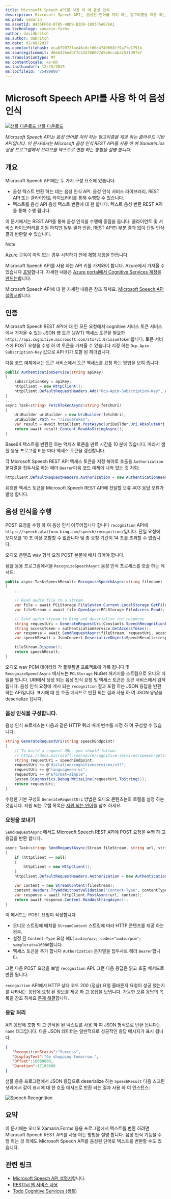 ```yaml
---
title: Microsoft Speech API를 사용 하 여 음성 인식
description: Microsoft Speech API는 음성된 언어를 처리 하는 알고리즘을 제공 하는 클라우드 기반 API입니다. 이 문서에는 오디오 Xamarin.Forms 응용 프로그램에서 텍스트를 변환 하려면 Microsoft Speech Recognition REST API를 사용 하는 방법을 설명 합니다.
ms.prod: xamarin
ms.assetid: B435FF6B-8785-48D9-B2D9-1893F5A87EA1
ms.technology: xamarin-forms
author: davidbritch
ms.author: dabritch
ms.date: 02/08/2017
ms.openlocfilehash: eca079972f4e46c0cf60c4749658ff9a7fe1791b
ms.sourcegitcommit: d0e6436edbf7c52d760027d5e0ccaba2531d9fef
ms.translationtype: MT
ms.contentlocale: ko-KR
ms.lasthandoff: 12/25/2019
ms.locfileid: "75489806"
---
```

# <a name="speech-recognition-using-the-microsoft-speech-api"></a>Microsoft Speech API를 사용 하 여 음성 인식

[![샘플 다운로드](~/media/shared/download.png) 샘플 다운로드](https://docs.microsoft.com/samples/xamarin/xamarin-forms-samples/webservices-todocognitiveservices)

_Microsoft Speech API는 음성 언어를 처리 하는 알고리즘을 제공 하는 클라우드 기반 API입니다. 이 문서에서는 Microsoft 음성 인식 REST API를 사용 하 여 Xamarin.ios 응용 프로그램에서 오디오를 텍스트로 변환 하는 방법을 설명 합니다._

## <a name="overview"></a>개요

Microsoft Speech API에는 두 가지 구성 요소에 있습니다.

- 음성 텍스트 변환 하는 데는 음성 인식 API. 음성 인식 서비스 라이브러리, REST API 또는 클라이언트 라이브러리를 통해 수행할 수 있습니다.
- 텍스트를 음성 API 음성 텍스트 변환에 대 한 합니다. 텍스트 음성 변환 REST API를 통해 수행 됩니다.

이 문서에서는 REST API를 통해 음성 인식을 수행에 중점을 둡니다. 클라이언트 및 서비스 라이브러리를 지원 하지만 일부 결과 반환, REST API만 부분 결과 없이 단일 인식 결과 반환할 수 있습니다.

> [!NOTE]
> [Azure 구독](/azure/guides/developer/azure-developer-guide#understanding-accounts-subscriptions-and-billing)이 아직 없는 경우 시작하기 전에 [체험 계정](https://aka.ms/azfree-docs-mobileapps)을 만듭니다.

Microsoft Speech API를 사용 하는 API 키를 가져와야 합니다. Azure에서 가져올 수 있습니다 [포털](https://portal.azure.com/)합니다. 자세한 내용은 [Azure portal에서 Cognitive Services 계정을 만드는](/azure/cognitive-services/cognitive-services-apis-create-account)합니다.

Microsoft Speech API에 대 한 자세한 내용은 참조 하세요. [Microsoft Speech API 설명서](/azure/cognitive-services/speech/home/)합니다.

## <a name="authentication"></a>인증

Microsoft Speech REST API에 대 한 모든 요청에서 cognitive 서비스 토큰 서비스에서 가져올 수 있는 JSON 웹 토큰 (JWT) 액세스 토큰을 필요한 `https://api.cognitive.microsoft.com/sts/v1.0/issueToken`합니다. 토큰 서비스에 POST 요청을 수행 하 여 토큰을 가져올 수 있습니다 지정 하는 `Ocp-Apim-Subscription-Key` 값으로 API 키가 포함 된 헤더입니다.

다음 코드 예제에서는 토큰 서비스에서 토큰 액세스를 요청 하는 방법을 보여 줍니다.

```csharp
public AuthenticationService(string apiKey)
{
    subscriptionKey = apiKey;
    httpClient = new HttpClient();
    httpClient.DefaultRequestHeaders.Add("Ocp-Apim-Subscription-Key", apiKey);
}
...
async Task<string> FetchTokenAsync(string fetchUri)
{
    UriBuilder uriBuilder = new UriBuilder(fetchUri);
    uriBuilder.Path += "/issueToken";
    var result = await httpClient.PostAsync(uriBuilder.Uri.AbsoluteUri, null);
    return await result.Content.ReadAsStringAsync();
}
```

Base64 텍스트를 반환된 하는 액세스 토큰을 만료 시간을 10 분에 있습니다. 따라서 샘플 응용 프로그램 9 분 마다 액세스 토큰을 갱신합니다.

각 Microsoft Speech REST API 액세스 토큰을 지정 해야로 호출을 `Authorization` 문자열을 접두사로 하는 헤더 `Bearer`다음 코드 예제에 나와 있는 것 처럼:

```csharp
httpClient.DefaultRequestHeaders.Authorization = new AuthenticationHeaderValue("Bearer", bearerToken);
```

유효한 액세스 토큰을 Microsoft Speech REST API에 전달할 오류 403 응답 오류가 발생 합니다.

## <a name="performing-speech-recognition"></a>음성 인식을 수행

POST 요청을 수행 하 여 음성 인식 이루어집니다 합니다 `recognition` API에 `https://speech.platform.bing.com/speech/recognition/`입니다. 단일 요청에 오디오를 10 초 이상 포함할 수 없습니다 및 총 요청 기간이 14 초를 초과할 수 없습니다.

오디오 콘텐츠 wav 형식 요청 POST 본문에 배치 되어야 합니다.

샘플 응용 프로그램에서을 `RecognizeSpeechAsync` 음성 인식 프로세스를 호출 하는 메서드:

```csharp
public async Task<SpeechResult> RecognizeSpeechAsync(string filename)
{
    ...

    // Read audio file to a stream
    var file = await PCLStorage.FileSystem.Current.LocalStorage.GetFileAsync(filename);
    var fileStream = await file.OpenAsync(PCLStorage.FileAccess.Read);

    // Send audio stream to Bing and deserialize the response
    string requestUri = GenerateRequestUri(Constants.SpeechRecognitionEndpoint);
    string accessToken = authenticationService.GetAccessToken();
    var response = await SendRequestAsync(fileStream, requestUri, accessToken, Constants.AudioContentType);
    var speechResult = JsonConvert.DeserializeObject<SpeechResult>(response);

    fileStream.Dispose();
    return speechResult;
}
```

오디오 wav PCM 데이터와 각 플랫폼별 프로젝트에 기록 됩니다 및 `RecognizeSpeechAsync` 메서드는 `PCLStorage` NuGet 패키지를 스트림으로 오디오 파일을 엽니다. URI에서 생성 되는 음성 인식 요청 및 액세스 토큰은 토큰 서비스에서 검색 됩니다. 음성 인식 요청에 게시 되는 `recognition` 결과 포함 하는 JSON 응답을 반환 하는 API입니다. 표시에 대 한 호출 메서드로 반환 되는 결과 사용 하 여 JSON 응답을 deserialize 됩니다.

### <a name="configuring-speech-recognition"></a>음성 인식을 구성합니다.

음성 인식 프로세스는 다음과 같은 HTTP 쿼리 매개 변수를 지정 하 여 구성할 수 있습니다.

```csharp
string GenerateRequestUri(string speechEndpoint)
{
    // To build a request URL, you should follow:
    // https://docs.microsoft.com/azure/cognitive-services/speech/getstarted/getstartedrest
    string requestUri = speechEndpoint;
    requestUri += @"dictation/cognitiveservices/v1?";
    requestUri += @"language=en-us";
    requestUri += @"&format=simple";
    System.Diagnostics.Debug.WriteLine(requestUri.ToString());
    return requestUri;
}
```

수행한 기본 구성의 `GenerateRequestUri` 방법은 오디오 콘텐츠는의 로캘을 설정 하는 것입니다. 지원 되는 로캘 목록은 [지원 되는 언어](/azure/cognitive-services/speech/api-reference-rest/supportedlanguages/)를 참조 하세요.

### <a name="sending-the-request"></a>요청을 보내기

`SendRequestAsync` 메서드 Microsoft Speech REST API에 POST 요청을 수행 하 고 응답을 반환 합니다.

```csharp
async Task<string> SendRequestAsync(Stream fileStream, string url, string bearerToken, string contentType)
{
    if (httpClient == null)
    {
        httpClient = new HttpClient();
    }
    httpClient.DefaultRequestHeaders.Authorization = new AuthenticationHeaderValue("Bearer", bearerToken);

    var content = new StreamContent(fileStream);
    content.Headers.TryAddWithoutValidation("Content-Type", contentType);
    var response = await httpClient.PostAsync(url, content);
    return await response.Content.ReadAsStringAsync();
}
```

이 메서드는 POST 요청이 작성합니다.

- 오디오 스트림에 배치를 `StreamContent` 스트림에 따라 HTTP 콘텐츠를 제공 하는 경우.
- 설정 된 `Content-Type` 요청 헤더 `audio/wav; codec="audio/pcm"; samplerate=16000`합니다.
- 액세스 토큰을 추가 합니다 `Authorization` 문자열을 접두사로 헤더 `Bearer`합니다.

그런 다음 POST 요청을 보낼 `recognition` API. 그런 다음 응답은 읽고 호출 메서드로 반환 됩니다.

`recognition` API에서 HTTP 상태 코드 200 (정상) 요청 올바른지 요청이 성공 했는지를 나타내는 응답에 요청 된 정보를 제공 하 고 응답을 보냅니다. 가능한 오류 응답의 목록을 참조 하세요 [문제 해결](/azure/cognitive-services/speech/troubleshooting)합니다.

### <a name="processing-the-response"></a>응답 처리

API 응답에 포함 되 고 인식된 된 텍스트를 사용 하 여 JSON 형식으로 반환 됩니다는 `name` 태그입니다. 다음 JSON 데이터는 일반적으로 성공적인 응답 메시지가 표시 됩니다.

```json
{  
   "RecognitionStatus":"Success",
   "DisplayText":"Go shopping tomorrow.",
   "Offset":16000000,
   "Duration":17100000
}
```

샘플 응용 프로그램에서 JSON 응답으로 deserialize 하는 `SpeechResult` 다음 스크린샷과에서 같이 표시에 대 한 호출 메서드로 반환 되는 결과 사용 하 여 인스턴스:

![](speech-recognition-images/speech-recognition.png "Speech Recognition")

## <a name="summary"></a>요약

이 문서에는 오디오 Xamarin.Forms 응용 프로그램에서 텍스트를 변환 하려면 Microsoft Speech REST API를 사용 하는 방법을 설명 합니다. 음성 인식 기능을 수행 하는 것 외에도 Microsoft Speech API를 음성된 단어로 텍스트를 변환할 수도 있습니다.

## <a name="related-links"></a>관련 링크

- [Microsoft Speech API 설명서](/azure/cognitive-services/speech/home/)합니다.
- [RESTful 웹 서비스 사용](~/xamarin-forms/data-cloud/web-services/rest.md)
- [Todo Cognitive Services (샘플)](https://docs.microsoft.com/samples/xamarin/xamarin-forms-samples/webservices-todocognitiveservices)
